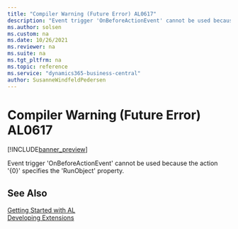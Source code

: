 ```yaml
---
title: "Compiler Warning (Future Error) AL0617"
description: "Event trigger 'OnBeforeActionEvent' cannot be used because the action '{0}' specifies the 'RunObject' property."
ms.author: solsen
ms.custom: na
ms.date: 10/26/2021
ms.reviewer: na
ms.suite: na
ms.tgt_pltfrm: na
ms.topic: reference
ms.service: "dynamics365-business-central"
author: SusanneWindfeldPedersen
---
```

[//]: # (START>DO_NOT_EDIT)
[//]: # (IMPORTANT:Do not edit any of the content between here and the END>DO_NOT_EDIT.)
[//]: # (Any modifications should be made in the .xml files in the ModernDev repo.)
# Compiler Warning (Future Error) AL0617

[!INCLUDE[banner_preview](../includes/banner_preview.md)]

Event trigger 'OnBeforeActionEvent' cannot be used because the action '{0}' specifies the 'RunObject' property.

[//]: # (IMPORTANT: END>DO_NOT_EDIT)
## See Also  
[Getting Started with AL](../devenv-get-started.md)  
[Developing Extensions](../devenv-dev-overview.md)  